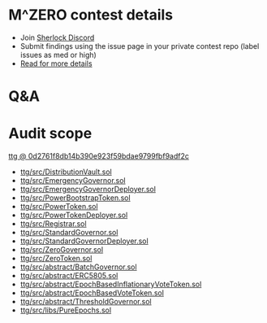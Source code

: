 
# M^ZERO contest details

- Join [Sherlock Discord](https://discord.gg/MABEWyASkp)
- Submit findings using the issue page in your private contest repo (label issues as med or high)
- [Read for more details](https://docs.sherlock.xyz/audits/watsons)

# Q&A

# Audit scope


[ttg @ 0d2761f8db14b390e923f59bdae9799fbf9adf2c](https://github.com/MZero-Labs/ttg/tree/0d2761f8db14b390e923f59bdae9799fbf9adf2c)
- [ttg/src/DistributionVault.sol](ttg/src/DistributionVault.sol)
- [ttg/src/EmergencyGovernor.sol](ttg/src/EmergencyGovernor.sol)
- [ttg/src/EmergencyGovernorDeployer.sol](ttg/src/EmergencyGovernorDeployer.sol)
- [ttg/src/PowerBootstrapToken.sol](ttg/src/PowerBootstrapToken.sol)
- [ttg/src/PowerToken.sol](ttg/src/PowerToken.sol)
- [ttg/src/PowerTokenDeployer.sol](ttg/src/PowerTokenDeployer.sol)
- [ttg/src/Registrar.sol](ttg/src/Registrar.sol)
- [ttg/src/StandardGovernor.sol](ttg/src/StandardGovernor.sol)
- [ttg/src/StandardGovernorDeployer.sol](ttg/src/StandardGovernorDeployer.sol)
- [ttg/src/ZeroGovernor.sol](ttg/src/ZeroGovernor.sol)
- [ttg/src/ZeroToken.sol](ttg/src/ZeroToken.sol)
- [ttg/src/abstract/BatchGovernor.sol](ttg/src/abstract/BatchGovernor.sol)
- [ttg/src/abstract/ERC5805.sol](ttg/src/abstract/ERC5805.sol)
- [ttg/src/abstract/EpochBasedInflationaryVoteToken.sol](ttg/src/abstract/EpochBasedInflationaryVoteToken.sol)
- [ttg/src/abstract/EpochBasedVoteToken.sol](ttg/src/abstract/EpochBasedVoteToken.sol)
- [ttg/src/abstract/ThresholdGovernor.sol](ttg/src/abstract/ThresholdGovernor.sol)
- [ttg/src/libs/PureEpochs.sol](ttg/src/libs/PureEpochs.sol)


